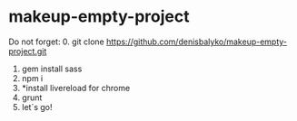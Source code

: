 makeup-empty-project
====================

Do not forget:
0. git clone https://github.com/denisbalyko/makeup-empty-project.git
1. gem install sass
2. npm i
3. *install livereload for chrome
4. grunt
5. let`s go!

